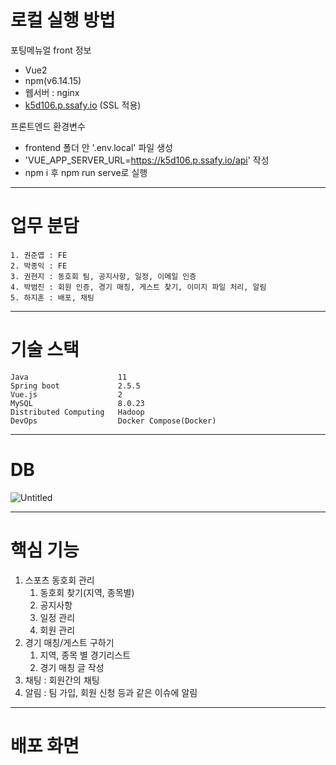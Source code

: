 # 로컬 실행 방법

포팅메뉴얼 front 정보

- Vue2
- npm(v6.14.15)
- 웹서버 : nginx
- [k5d106.p.ssafy.io](http://k5d106.p.ssafy.io/) (SSL 적용)

프론트엔드 환경변수

- frontend 폴더 안 '.env.local' 파일 생성
- 'VUE_APP_SERVER_URL=https://k5d106.p.ssafy.io/api' 작성
- npm i 후 npm run serve로 실행

---------------------------------------------------------------------------------------------------

# 업무 분담

    1. 권준엽 : FE
    2. 박종익 : FE
    3. 권현지 : 동호회 팀, 공지사항, 일정, 이메일 인증
    4. 박범진 : 회원 인증, 경기 매칭, 게스트 찾기, 이미지 파일 처리, 알림
    5. 하지훈 : 배포, 채팅

---------------------------------------------------------------------------------------------------

# 기술 스택

    Java                    11
    Spring boot             2.5.5
    Vue.js                  2
    MySQL                   8.0.23
    Distributed Computing   Hadoop
    DevOps                  Docker Compose(Docker)

---------------------------------------------------------------------------------------------------
# DB

![Untitled](https://s3-us-west-2.amazonaws.com/secure.notion-static.com/a12a50c6-e931-419c-a17d-6e7f0e267813/Untitled.png)

---------------------------------------------------------------------------------------------------

# 핵심 기능

1. 스포츠 동호회 관리
    1. 동호회 찾기(지역, 종목별)
    2. 공지사항
    3. 일정 관리
    4. 회원 관리
2. 경기 매칭/게스트 구하기
    1. 지역, 종목 별 경기리스트
    2. 경기 매칭 글 작성
3. 채팅 : 회원간의 채팅
4. 알림 : 팀 가입, 회원 신청 등과 같은 이슈에 알림

---------------------------------------------------------------------------------------------------
# 배포 화면
